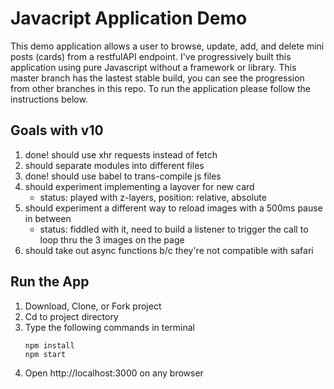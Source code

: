 # Javacript Application Demo
This demo application allows a user to browse, update, add, and delete mini posts (cards) from a restfulAPI endpoint. I've progressively built this application using pure Javascript without a framework or library. This master branch has the lastest stable build, you can see the progression from other branches in this repo. To run the application please follow the instructions below. 

## Goals with v10

1. done! should use xhr requests instead of fetch
2. should separate modules into different files
3. done! should use babel to trans-compile js files
4. should experiment implementing a layover for new card
	* status: played with z-layers, position: relative, absolute
5. should experiment a different way to reload images with a 500ms pause in between
	* status: fiddled with it, need to build a listener to trigger the call to loop thru the 3 images on the page
6. should take out async functions b/c they're not compatible with safari	

## Run the App

1. Download, Clone, or Fork project
2. Cd to project directory
3. Type the following commands in terminal 
    ```
    npm install
    npm start
    ```
4. Open http://localhost:3000 on any browser
